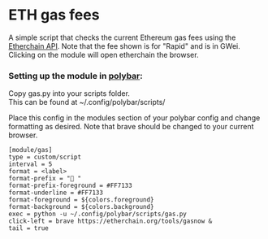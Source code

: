 # ETH gas fees
A simple script that checks the current Ethereum gas fees using the [Etherchain API](https://etherchain.org/api/gasnow). Note that the fee shown is for "Rapid" and is in GWei. Clicking on the module will open etherchain the browser.


### Setting up the module in [polybar](https://github.com/polybar/polybar):
Copy gas.py into your scripts folder.  
This can be found at ~/.config/polybar/scripts/

Place this config in the modules section of your polybar config and change formatting as desired. Note that brave should be changed to your current browser.

```
[module/gas]
type = custom/script
interval = 5
format = <label>
format-prefix = " "
format-prefix-foreground = #FF7133
format-underline = #FF7133
format-foreground = ${colors.foreground}
format-background = ${colors.background}
exec = python -u ~/.config/polybar/scripts/gas.py
click-left = brave https://etherchain.org/tools/gasnow &
tail = true
```
